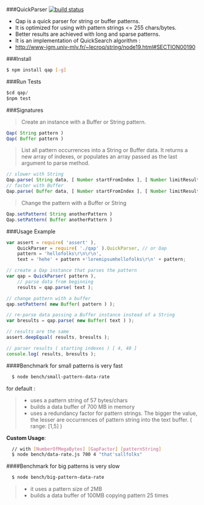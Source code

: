 ###QuickParser 
[![build status](https://secure.travis-ci.org/rootslab/qap.png)](http://travis-ci.org/rootslab/qap)
 * Qap is a quick parser for string or buffer patterns. 
 * It is optimized for using with pattern strings <= 255 chars/bytes.
 * Better results are achieved with long and sparse patterns.
 * It is an implementation of QuickSearch algorithm :
 * http://www-igm.univ-mlv.fr/~lecroq/string/node19.html#SECTION00190

###Install
```bash
$ npm install qap [-g]
```
###Run Tests

```javascript
$cd qap/
$npm test
```
###Signatures

> Create an instance with a Buffer or String pattern. 

```javascript
Qap( String pattern )
Qap( Buffer pattern )
```

> List all pattern occurrences into a String or Buffer data.
> It returns a new array of indexes, or populates an array passed as the last argument to parse method.

```javascript
// slower with String
Qap.parse( String data, [ Number startFromIndex ], [ Number limitResultsTo ], [ Array array ] ) : []
// faster with Buffer
Qap.parse( Buffer data, [ Number startFromIndex ], [ Number limitResultsTo ], [ Array array ] ) : []
```

> Change the pattern with a Buffer or String

```javascript
Qap.setPattern( String anotherPattern )
Qap.setPattern( Buffer anotherPattern )
```

###Usage Example

```javascript
var assert = require( 'assert' ),
    QuickParser = require( './qap' ).QuickParser, // or Qap
    pattern = 'hellofolks\r\n\r\n',
    text = 'hehe' + pattern +'loremipsumhellofolks\r\n' + pattern;

// create a Qap instance that parses the pattern
var qap = QuickParser( pattern ),
	// parse data from beginning
	results = qap.parse( text );

// change pattern with a buffer
qap.setPattern( new Buffer( pattern ) );

// re-parse data passing a Buffer instance instead of a String
var bresults = qap.parse( new Buffer( text ) );

// results are the same
assert.deepEqual( results, bresults );

// parser results ( starting indexes ) [ 4, 40 ]
console.log( results, bresults );
```

####Benchmark for small patterns is very fast

```bash
  $ node bench/small-pattern-data-rate
```
for default :

> - uses a pattern string of 57 bytes/chars
> - builds a data buffer of 700 MB in memory
> - uses a redundancy factor for pattern strings. The bigger the value, 
the lesser are occurrences of pattern string into the text buffer. ( range: [1,5] )

 **Custom Usage**:

```bash
  // with [NumberOfMegaBytes] [GapFactor] [patternString]
  $ node bench/data-rate.js 700 4 "that'sallfolks"
```

####Benchmark for big patterns is very slow

```bash
  $ node bench/big-pattern-data-rate
```

> - it uses a pattern size of 2MB
> - builds a data buffer of 100MB copying pattern 25 times
